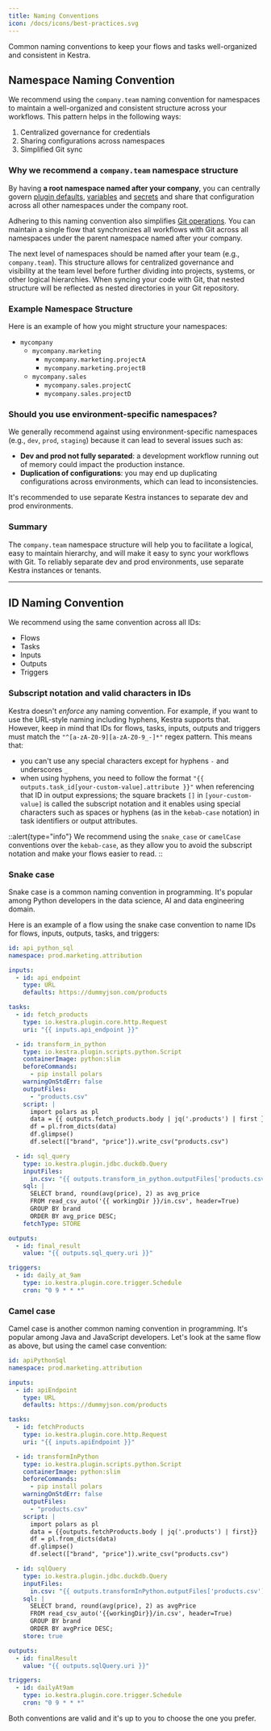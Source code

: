 ```yaml
---
title: Naming Conventions
icon: /docs/icons/best-practices.svg
---
```


Common naming conventions to keep your flows and tasks well-organized and consistent in Kestra.

## Namespace Naming Convention

We recommend using the `company.team` naming convention for namespaces to maintain a well-organized and consistent structure across your workflows. This pattern helps in the following ways:
1. Centralized governance for credentials
2. Sharing configurations across namespaces
3. Simplified Git sync

### Why we recommend a `company.team` namespace structure

By having **a root namespace named after your company**, you can centrally govern [plugin defaults](../04.workflow-components/09.plugin-defaults.md), [variables](../04.workflow-components/04.variables.md) and [secrets](../05.concepts/04.secret.md) and share that configuration across all other namespaces under the company root.

Adhering to this naming convention also simplifies [Git operations](../version-control-cicd/04.git.md). You can maintain a single flow that synchronizes all workflows with Git across all namespaces under the parent namespace named after your company.

The next level of namespaces should be named after your team (e.g., `company.team`). This structure allows for centralized governance and visibility at the team level before further dividing into projects, systems, or other logical hierarchies. When syncing your code with Git, that nested structure will be reflected as nested directories in your Git repository.

### Example Namespace Structure

Here is an example of how you might structure your namespaces:

- `mycompany`
  - `mycompany.marketing`
    - `mycompany.marketing.projectA`
    - `mycompany.marketing.projectB`
  - `mycompany.sales`
    - `mycompany.sales.projectC`
    - `mycompany.sales.projectD`

### Should you use environment-specific namespaces?

We generally recommend against using environment-specific namespaces (e.g., `dev`, `prod`, `staging`) because it can lead to several issues such as:
- **Dev and prod not fully separated**: a development workflow running out of memory could impact the production instance.
- **Duplication of configurations**: you may end up duplicating configurations across environments, which can lead to inconsistencies.

It's recommended to use separate Kestra instances to separate dev and prod environments.

### Summary

The `company.team` namespace structure  will help you to facilitate a logical, easy to maintain hierarchy, and will make it easy to sync your workflows with Git. To reliably separate dev and prod environments, use separate Kestra instances or tenants.

---

## ID Naming Convention

We recommend using the same convention across all IDs:
- Flows
- Tasks
- Inputs
- Outputs
- Triggers

### Subscript notation and valid characters in IDs

Kestra doesn't _enforce_ any naming convention. For example, if you want to use the URL-style naming including hyphens, Kestra supports that. However, keep in mind that IDs for flows, tasks, inputs, outputs and triggers must match the `"^[a-zA-Z0-9][a-zA-Z0-9_-]*"` regex pattern. This means that:

- you can't use any special characters except for hyphens `-` and underscores `_`
- when using hyphens, you need to follow the format `"{{ outputs.task_id[your-custom-value].attribute }}"` when referencing that ID in output expressions; the square brackets `[]` in  `[your-custom-value]` is called the subscript notation and it enables using special characters such as spaces or hyphens (as in the `kebab-case` notation) in task identifiers or output attributes.

::alert{type="info"}
We recommend using the `snake_case` or `camelCase` conventions over the `kebab-case`, as they allow you to avoid the subscript notation and make your flows easier to read.
::

### Snake case

Snake case is a common naming convention in programming. It's popular among Python developers in the data science, AI and data engineering domain.

Here is an example of a flow using the snake case convention to name IDs for flows, inputs, outputs, tasks, and triggers:

```yaml
id: api_python_sql
namespace: prod.marketing.attribution

inputs:
  - id: api_endpoint
    type: URL
    defaults: https://dummyjson.com/products

tasks:
  - id: fetch_products
    type: io.kestra.plugin.core.http.Request
    uri: "{{ inputs.api_endpoint }}"

  - id: transform_in_python
    type: io.kestra.plugin.scripts.python.Script
    containerImage: python:slim
    beforeCommands:
      - pip install polars
    warningOnStdErr: false
    outputFiles:
      - "products.csv"
    script: |
      import polars as pl
      data = {{ outputs.fetch_products.body | jq('.products') | first }}
      df = pl.from_dicts(data)
      df.glimpse()
      df.select(["brand", "price"]).write_csv("products.csv")

  - id: sql_query
    type: io.kestra.plugin.jdbc.duckdb.Query
    inputFiles:
      in.csv: "{{ outputs.transform_in_python.outputFiles['products.csv'] }}"
    sql: |
      SELECT brand, round(avg(price), 2) as avg_price
      FROM read_csv_auto('{{ workingDir }}/in.csv', header=True)
      GROUP BY brand
      ORDER BY avg_price DESC;
    fetchType: STORE

outputs:
  - id: final_result
    value: "{{ outputs.sql_query.uri }}"

triggers:
  - id: daily_at_9am
    type: io.kestra.plugin.core.trigger.Schedule
    cron: "0 9 * * *"
```

### Camel case

Camel case is another common naming convention in programming. It's popular among Java and JavaScript developers. Let's look at the same flow as above, but using the camel case convention:

```yaml
id: apiPythonSql
namespace: prod.marketing.attribution

inputs:
  - id: apiEndpoint
    type: URL
    defaults: https://dummyjson.com/products

tasks:
  - id: fetchProducts
    type: io.kestra.plugin.core.http.Request
    uri: "{{ inputs.apiEndpoint }}"

  - id: transformInPython
    type: io.kestra.plugin.scripts.python.Script
    containerImage: python:slim
    beforeCommands:
      - pip install polars
    warningOnStdErr: false
    outputFiles:
      - "products.csv"
    script: |
      import polars as pl
      data = {{outputs.fetchProducts.body | jq('.products') | first}}
      df = pl.from_dicts(data)
      df.glimpse()
      df.select(["brand", "price"]).write_csv("products.csv")

  - id: sqlQuery
    type: io.kestra.plugin.jdbc.duckdb.Query
    inputFiles:
      in.csv: "{{ outputs.transformInPython.outputFiles['products.csv'] }}"
    sql: |
      SELECT brand, round(avg(price), 2) as avgPrice
      FROM read_csv_auto('{{workingDir}}/in.csv', header=True)
      GROUP BY brand
      ORDER BY avgPrice DESC;
    store: true

outputs:
  - id: finalResult
    value: "{{ outputs.sqlQuery.uri }}"

triggers:
  - id: dailyAt9am
    type: io.kestra.plugin.core.trigger.Schedule
    cron: "0 9 * * *"
```

Both conventions are valid and it's up to you to choose the one you prefer.

